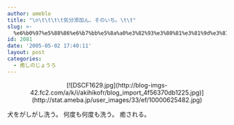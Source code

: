 ```yaml
---
author: ameblo
title: "\n\t\t\t\t気分添加ん、そのいち。\t\t"
slug: >-
  %e6%b0%97%e5%88%86%e6%b7%bb%e5%8a%a0%e3%82%93%e3%80%81%e3%81%9d%e3%81%ae%e3%81%84%e3%81%a1%e3%80%82
id: 2081
date: '2005-05-02 17:40:11'
layout: post
categories:
  - 癒しのじょうろ
---
```


<div align="center">[![DSCF1629.jpg](http://blog-imgs-42.fc2.com/a/k/i/akihikofr/blog_import_4f56370db1225.jpg)](http://stat.ameba.jp/user_images/33/ef/10000625482.jpg)</div>

犬をがしがし洗う。 何度も何度も洗う。 癒される。